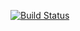 [![Build Status](https://travis-ci.com/marat-y/flashcards.svg?branch=master)](https://travis-ci.com/marat-y/flashcards)
